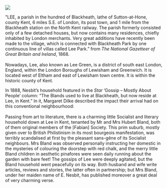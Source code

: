<a href="https://www.kent-maps.online"><img src="https://kent-map.github.io/mdpress/juncture/ve-button.png"></a>
<param ve-config title="Edith Nesbit, Lee" author="Eleanor Fitzsimons" layout="vtl" banner="https://raw.githubusercontent.com/kent-map/images/main/banners/19c.jpg">

<param ve-entity eid="Q6512849" aliases="Lee">
<param ve-entity eid="Q880861" aliases="Blackheath">

"LEE, a parish in the hundred of Blackheath, lathe of Sutton-at-Hone, county Kent, 6 miles S.E. of London, its post town, and 1 mile from the Blackheath station on the North Kent railway. The parish formerly consisted only of a few detached houses, but now contains many residences, chiefly inhabited by London merchants. Very great additions have recently been made to the village, which is connected with Blackheath Park by one continuous line of villas called Lee Park.” from _The National Gazetteer of Great Britain and Ireland_, 1868.
<br><br>
Nowadays, Lee, also known as Lee Green, is a district of south east London, England, within the London Boroughs of Lewisham and Greenwich. It is located west of Eltham and east of Lewisham town centre. It is within the historic county of Kent.
<param ve-image url="https://upload.wikimedia.org/wikipedia/commons/d/d7/Holy_Trinity_Lee_London_1864.jpg" label="Holy Trinity, Lee, 1864" attribution="Illustrated London News (unsigned picture), Public domain, via Wikimedia Commons">
<param ve-map center="51.456444119196725, 0.01004155877812572" zoom="14">
 
In 1888, Nesbit’s household featured in the _Star_ ‘Gossip – Mostly About People’ column: “The Blands used to live at Blackheath, but now reside at Lee, in Kent.” In it, Margaret Dilke described the impact their arrival had on this conventional neighbourhood: 
<br><br>
Passing from art to literature, there is a charming little Socialist and literary household down at Lee in Kent, tenanted by Mr and Mrs Hubert Bland, both of them original members of the [Fabian] Society. This prim suburb, mostly given over to British Philistinism in its most bourgeois manifestation, was terribly scandalised at first by the pleasant sans-gêne of its Socialist neighbours. Mrs Bland was observed personally instructing her domestic in the mysteries of colouring the doorstep with red chalk, and the merry little Bland children in aesthetic pinafores were seen daily running about the garden with bare feet! The gossips of Lee were deeply agitated, but the Bland household went peacefully on its way. Both husband and wife write articles, reviews and stories, the latter often in partnership; but Mrs Bland, under her maiden name of E. Nesbit, has published moreover a great deal of very charming verse.
<param ve-image url="https://upload.wikimedia.org/wikipedia/commons/4/4b/Nesbit.jpg" label="Edith Nesibt" attribution="Unknown author, Public domain, via Wikimedia Commons">
<param ve-map center="51.456444119196725, 0.01004155877812572" zoom="14">
